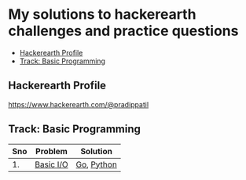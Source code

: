  My solutions to hackerearth challenges and practice questions
===


<!-- TOC -->

- [Hackerearth Profile](#hackerearth-profile)
- [Track: Basic Programming](#track-basic-programming)

<!-- /TOC -->

## Hackerearth Profile
https://www.hackerearth.com/@pradippatil


## Track: Basic Programming

 Sno | Problem | Solution 
-------- | -------- | --------
 1. | [Basic I/O](https://www.hackerearth.com/practice/basic-programming/input-output/basics-of-input-output/tutorial/) | [Go](go/basicio/main.go), [Python](python/basicio/main.py)